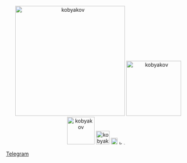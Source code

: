 <div align="center">
  
  <!-- [![GitHub stats](https://github-readme-stats.vercel.app/api?username=Tim-977&theme=gruvbox&rank_icon=github&show_icons=true)](https://github.com/Tim-977) -->
    
 <p>
    <img src="https://avatars.githubusercontent.com/u/110126853?v=4" alt="kobyakov" width="300">
    <img src="https://avatars.githubusercontent.com/u/110126853?v=4" alt="kobyakov" width="150">
    <img src="https://avatars.githubusercontent.com/u/110126853?v=4" alt="kobyakov" width="75">
    <img src="https://avatars.githubusercontent.com/u/110126853?v=4" alt="kobyakov" width="37">
    <img src="https://avatars.githubusercontent.com/u/110126853?v=4" alt="kobyakov" width="18">
    <img src="https://avatars.githubusercontent.com/u/110126853?v=4" alt="kobyakov" width="9">
    <img src="https://avatars.githubusercontent.com/u/110126853?v=4" alt="kobyakov" width="4">
    <img src="https://avatars.githubusercontent.com/u/110126853?v=4" alt="kobyakov" width="2">
    <img src="https://avatars.githubusercontent.com/u/110126853?v=4" alt="kobyakov" width="1">
</p>

</div>

[Telegram](https://t.me/timbrzm)
